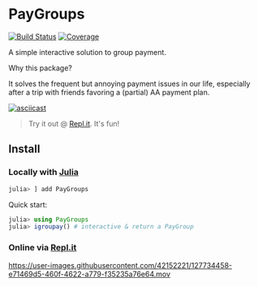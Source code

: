 # PayGroups

[![Build Status](https://github.com/zfengg/PayGroups.jl/workflows/CI/badge.svg)](https://github.com/zfengg/PayGroups.jl/actions)
[![Coverage](https://codecov.io/gh/zfengg/PayGroups.jl/branch/master/graph/badge.svg)](https://codecov.io/gh/zfengg/PayGroups.jl)

A simple interactive solution to group payment.

Why this package?

It solves the frequent but annoying payment issues in our life, especially after a trip with friends favoring a (partial) AA payment plan.

[![asciicast](https://asciinema.org/a/427746.svg)](https://asciinema.org/a/427746?t=7)

> Try it out @ [Repl.it](https://replit.com/@zfengg/PayGroupsjl). It's fun!

## Install

### Locally with [Julia](https://julialang.org/downloads/)
```julia
julia> ] add PayGroups
```
Quick start:
```julia
julia> using PayGroups
julia> igroupay() # interactive & return a PayGroup
```

### Online via [Repl.it](https://replit.com/@zfengg/PayGroupsjl)

https://user-images.githubusercontent.com/42152221/127734458-e71469d5-460f-4622-a779-f35235a76e64.mov
